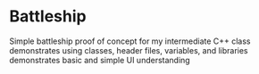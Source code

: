 ﻿# Battleship
Simple battleship proof of concept for my intermediate C++ class
demonstrates using classes, header files, variables, and libraries
demonstrates basic and simple UI understanding
